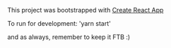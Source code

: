 This project was bootstrapped with [Create React App](https://github.com/facebookincubator/create-react-app)

To run for development: 'yarn start'

and as always, remember to keep it FTB :)